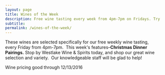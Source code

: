 ```yaml
---
layout: page
title: Wines of the Week
description: Free wine tasting every week from 4pm-7pm on Fridays. Try four different wines every week and find your next favorite bottle.
subtitle:
permalink: /wines-of-the-week/
---
```



These wines are selected specifically for our free weekly wine tasting, every Friday from 4pm-7pm. &nbsp;This week's features–**Christmas Dinner Pairings.**&nbsp;Stop by Westlake Wine & Spirits today, and shop our great wine selection and variety. &nbsp;Our knowledgeable staff will be glad to help!

Wine pricing good through 12/13/2016